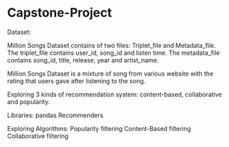 # Capstone-Project


Dataset: 

Million Songs Dataset contains of two files: Triplet_file and Metadata_file.
The triplet_file contains user_id, song_id and listen time. 
The metadata_file contains song_id, title, release, year and artist_name.

Million Songs Dataset is a mixture of song from various website with the rating that users gave after listening to the song.

Exploring 3 kinds of recommendation system:
content-based, collaborative and popularity.


Libraries: 
pandas
Recommenders

Exploring Algorithms:
Popularity filtering
Content-Based filtering
Collaborative filtering

